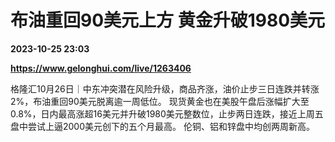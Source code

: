# 布油重回90美元上方 黄金升破1980美元

**2023-10-25 23:03**

**https://www.gelonghui.com/live/1263406**

格隆汇10月26日｜中东冲突潜在风险升级，商品齐涨，油价止步三日连跌并转涨2%，布油重回90美元脱离逾一周低位。 现货黄金也在美股午盘后涨幅扩大至0.8%，日内最高涨超16美元并升破1980美元整数位，止步两日连跌，接近上周五盘中尝试上逼2000美元创下的五个月最高。 伦铜、铝和锌盘中均创两周新高。